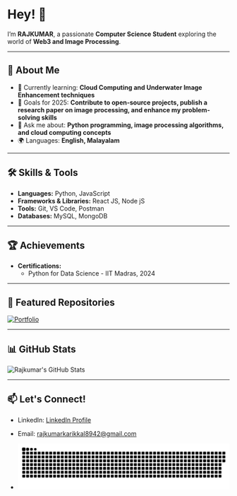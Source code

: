 # Hey! 👋  

I’m **RAJKUMAR**, a passionate **Computer Science Student** exploring the world of **Web3 and Image Processing**.  

---

## 🚀 About Me  
- 🌱 Currently learning: **Cloud Computing and Underwater Image Enhancement techniques**  
- 🎯 Goals for 2025: **Contribute to open-source projects, publish a research paper on image processing, and enhance my problem-solving skills**  
- 💬 Ask me about: **Python programming, image processing algorithms, and cloud computing concepts**  
- 🌍 Languages: **English, Malayalam**  

---

## 🛠️ Skills & Tools  
- **Languages:** Python, JavaScript  
- **Frameworks & Libraries:** React JS, Node jS 
- **Tools:** Git, VS Code, Postman   
- **Databases:** MySQL, MongoDB

---

## 🏆 Achievements  
- **Certifications:**  
  - Python for Data Science - IIT Madras, 2024  

---

## 🌟 Featured Repositories  
[![Portfolio](https://github-readme-stats.vercel.app/api/pin/?username=solitary22EE&repo=Portfolio)](https://github.com/solitary22EE/Portfoli)  


---

## 📊 GitHub Stats  
![Rajkumar's GitHub Stats](https://github-readme-stats.vercel.app/api?username=solitary22EE&show_icons=true&theme=radical)  

---

## 📫 Let's Connect!  
- LinkedIn: [LinkedIn Profile](https://www.linkedin.com/in/rajkumar-r-811a7b249/)  
- Email: [rajkumarkarikkal8942@gmail.com](mailto:rajkumarkarikkal8942@gmail.com)

- ![Snake animation](https://github.com/Pepyn0/Pepyn0/raw/output/github-contribution-grid-snake-dark.svg)
